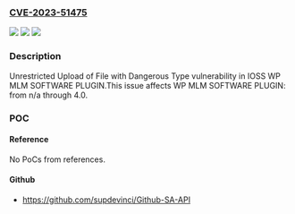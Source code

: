 ### [CVE-2023-51475](https://cve.mitre.org/cgi-bin/cvename.cgi?name=CVE-2023-51475)
![](https://img.shields.io/static/v1?label=Product&message=WP%20MLM%20SOFTWARE%20PLUGIN&color=blue)
![](https://img.shields.io/static/v1?label=Version&message=n%2Fa%3C%3D%204.0%20&color=brighgreen)
![](https://img.shields.io/static/v1?label=Vulnerability&message=CWE-434%20Unrestricted%20Upload%20of%20File%20with%20Dangerous%20Type&color=brighgreen)

### Description

Unrestricted Upload of File with Dangerous Type vulnerability in IOSS WP MLM SOFTWARE PLUGIN.This issue affects WP MLM SOFTWARE PLUGIN: from n/a through 4.0.

### POC

#### Reference
No PoCs from references.

#### Github
- https://github.com/supdevinci/Github-SA-API

